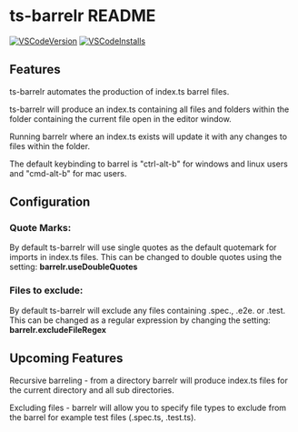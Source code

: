 # ts-barrelr README
[![VSCodeVersion](http://vsmarketplacebadge.apphb.com/version/mikerhyssmith.ts-barrelr.svg)](https://marketplace.visualstudio.com/items?itemName=mikerhyssmith.ts-barrelr)
[![VSCodeInstalls](http://vsmarketplacebadge.apphb.com/installs/mikerhyssmith.ts-barrelr.svg)](https://marketplace.visualstudio.com/items?itemName=mikerhyssmith.ts-barrelr)



## Features

ts-barrelr automates the production of index.ts barrel files.

ts-barrelr will produce an index.ts containing all files and folders within the folder containing the current file open in the editor window.

Running barrelr where an index.ts exists will update it with any changes to files within the folder.

The default keybinding to barrel is "ctrl-alt-b" for windows and linux users and "cmd-alt-b" for mac users.


## Configuration

### Quote Marks:
By default ts-barrelr will use single quotes as the default quotemark for imports in index.ts files. This can be changed to double quotes using the setting: **barrelr.useDoubleQuotes**

### Files to exclude:
By default ts-barrelr will exclude any files containing .spec., .e2e. or .test. This can be changed as a regular expression by changing the setting:  **barrelr.excludeFileRegex**


## Upcoming Features
Recursive barreling - from a directory barrelr will produce index.ts files for the current directory and all sub directories.

Excluding files - barrelr will allow you to specify file types to exclude from the barrel for example test files (.spec.ts, .test.ts).
